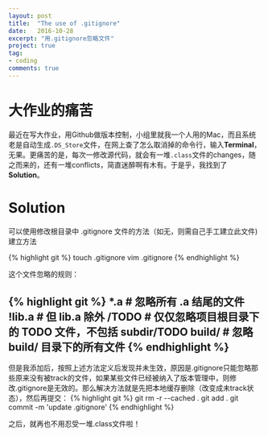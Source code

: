 ```yaml
---
layout: post
title:  "The use of .gitignore"
date:   2016-10-28
excerpt: "用.gitignore忽略文件"
project: true
tag:
- coding
comments: true
---
```


# 大作业的痛苦
最近在写大作业，用Github做版本控制，小组里就我一个人用的Mac，而且系统老是自动生成`.DS_Store`文件，在网上查了怎么取消掉的命令行，输入<b>Terminal</b>，无果。更痛苦的是，每次一修改源代码，就会有一堆`.class`文件的changes，随之而来的，还有一堆conflicts，简直迷醉啊有木有。于是乎，我找到了<b>Solution</b>。

# Solution
可以使用修改根目录中 .gitignore 文件的方法（如无，则需自己手工建立此文件) 建立方法

{% highlight git %}
touch .gitignore
vim .gitignore
{% endhighlight %}

这个文件忽略的规则：

{% highlight git %}
*.a       # 忽略所有 .a 结尾的文件
!lib.a    # 但 lib.a 除外
/TODO     # 仅仅忽略项目根目录下的 TODO 文件，不包括 subdir/TODO
build/    # 忽略 build/ 目录下的所有文件
{% endhighlight %}
---
但是我添加后，按照上述方法定义后发现并未生效，原因是.gitignore只能忽略那些原来没有被track的文件，如果某些文件已经被纳入了版本管理中，则修改.gitignore是无效的。那么解决方法就是先把本地缓存删除（改变成未track状态），然后再提交：
{% highlight git %}
git rm -r --cached .
git add .
git commit -m 'update .gitignore'
{% endhighlight %}

之后，就再也不用忍受一堆.class文件啦！
